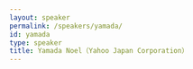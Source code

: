```yaml
---
layout: speaker
permalink: /speakers/yamada/
id: yamada
type: speaker
title: Yamada Noel（Yahoo Japan Corporation）
---
```

